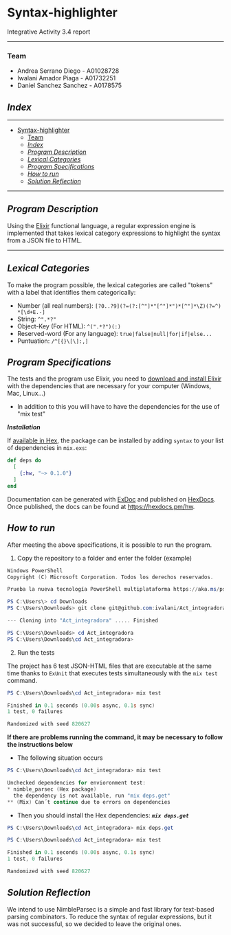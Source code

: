 # Syntax-highlighter
Integrative Activity 3.4 report 

---
### Team

- Andrea Serrano Diego  - A01028728
- Iwalani Amador Piaga  - A01732251
- Daniel Sanchez Sanchez  - A0178575

##
## _Index_

---

- [Syntax-highlighter](#syntax-highlighter)
    - [Team](#team)
  - [_Index_](#index)
  - [_Program Description_](#program-description)
  - [_Lexical Categories_](#lexical-categories)
  - [_Program Specifications_](#program-specifications)
  - [_How to run_](#how-to-run)
  - [_Solution Reflection_](#solution-reflection)

---
##
## _Program Description_

Using the [Elixir](https://elixir-lang.org/) functional language, a regular expression engine is implemented that takes lexical category expressions to highlight the syntax from a JSON file to HTML.
***
##
## _Lexical Categories_

To make the program possible, the lexical categories are called "tokens" with a label that identifies them categorically:

- Number (all real numbers): `[?0..?9](?=(?:[^"]*"[^"]*")*[^"]*\Z)(?=^) *[\d+E.-]`
- String: `^".*?"`
- Object-Key (For HTML): `^(".*?")(:)`
- Reserved-word (For any language): `true|false|null|for|if|else...`
- Puntuation: `/^[{}\[\]:,]`


##
## _Program Specifications_
The tests and the program use Elixir, you need to [download and install Elixir](https://elixir-lang.org/install.html#windows) with the dependencies that are necessary for your computer (Windows, Mac, Linux...)

* In addition to this you will have to have the dependencies for the use of "mix test"

***Installation***

If [available in Hex](https://hex.pm/docs/publish), the package can be installed
by adding `syntax` to your list of dependencies in `mix.exs`:

```elixir
def deps do
  [
    {:hw, "~> 0.1.0"}
  ]
end
```

Documentation can be generated with [ExDoc](https://github.com/elixir-lang/ex_doc)
and published on [HexDocs](https://hexdocs.pm). Once published, the docs can
be found at <https://hexdocs.pm/hw>.
##
## _How to run_

After meeting the above specifications, it is possible to run the program.

1. Copy the repository to a folder and enter the folder (example) 
```powershell
Windows PowerShell
Copyright (C) Microsoft Corporation. Todos los derechos reservados.

Prueba la nueva tecnología PowerShell multiplataforma https://aka.ms/pscore6

PS C:\Users\> cd Downloads
PS C:\Users\Downloads> git clone git@github.com:ivalani/Act_integradora.git

--- Cloning into "Act_integradora" ..... Finished

PS C:\Users\Downloads> cd Act_integradora
PS C:\Users\Downloads\cd Act_integradora>
```
2. Run the tests 


The project has 6 test JSON-HTML files that are executable at the same time thanks to `ExUnit` that executes tests simultaneously with the `mix test` command.
```powershell
PS C:\Users\Downloads\cd Act_integradora> mix test

Finished in 0.1 seconds (0.00s async, 0.1s sync)
1 test, 0 failures

Randomized with seed 820627
```
**If there are problems running the command, it may be necessary to follow the instructions below**
- The following situation occurs
```powershell
PS C:\Users\Downloads\cd Act_integradora> mix test

Unchecked dependencies for envioronment test: 
* nimble_parsec (Hex package)
  the dependency is not available, run "mix deps.get" 
** (Mix) Can´t continue due to errors on dependencies 
```
* Then you should install the Hex dependencies:
***`mix deps.get`*** 
```powershell
PS C:\Users\Downloads\cd Act_integradora> mix deps.get

PS C:\Users\Downloads\cd Act_integradora> mix test

Finished in 0.1 seconds (0.00s async, 0.1s sync)
1 test, 0 failures

Randomized with seed 820627
```
##
## _Solution Reflection_
  We intend to use NimbleParsec is a simple and fast library for text-based parsing combinators. To reduce the syntax of regular expressions, but it was not successful, so we decided to leave the original ones. 




